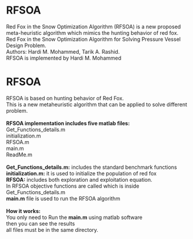 # RFSOA
Red Fox in the Snow Optimization Algorithm (RFSOA) is a new proposed meta-heuristic algorithm which mimics the hunting behavior of red fox.<br/>
Red Fox in the Snow Optimization Algorithm for Solving Pressure Vessel Design Problem.<br/>
 Authors: Hardi M. Mohammed, Tarik A. Rashid.<br/>
 RFSOA is implemented by Hardi M. Mohammed<br/>

# RFSOA 
RFSOA is based on hunting behavior of Red Fox.<br/>
This is a new metaheuristic algorithm that can be applied to solve different problem.<br/>
<br/>
<b>RFSOA implementation includes five matlab files:</b><br/>
Get_Functions_details.m<br/>
initialization.m<br/>
RFSOA.m<br/>
main.m<br/>
ReadMe.m<br/>
<br/>
<b>Get_Functions_details.m:</b> includes the standard benchmark functions<br/>
<b>initialization.m:</b> it is used to initialize the population of red fox<br/>
<b>RFSOA:</b> includes both exploration and exploitation equation. <br/>
In RFSOA objective functions are called which is inside Get_Functions_details.m<br/>
<b>main.m</b> file is used to run the RFSOA algorithm<br/>
<br>
<b>How it works:</b><br/>
You only need to Run the <b>main.m</b> using matlab software<br/>
then you can see the results<br/>
all files must be in the same directory.

